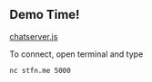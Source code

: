 ##  Demo Time!

<a href="files/chatserver.js">chatserver.js</a>

To connect, open terminal and type

`nc stfn.me 5000`
